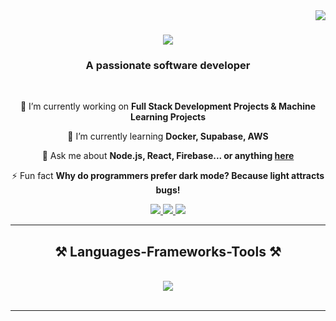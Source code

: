 <img align="right" src="https://visitor-badge.laobi.icu/badge?page_id=balananujith.visitor-badge" />

<h1 align="center">
    <img src="https://readme-typing-svg.herokuapp.com/?font=Righteous&size=35&center=true&vCenter=true&width=500&height=70&duration=4000&lines=Hi+There!+👋;+I'm+Anujith+Balan!;+Welcome+to+my+Profile!!;" />
</h1>

<h3 align="center">A passionate software developer</h3>

<br/>

<div align="center">
 
 🔭 I’m currently working on **Full Stack Development Projects & Machine Learning Projects**
 
 🌱 I’m currently learning **Docker, Supabase, AWS**

💬 Ask me about **Node.js, React, Firebase... or anything [here](https://github.com/balananujith/balananujith/issues)**

⚡ Fun fact **Why do programmers prefer dark mode? Because light attracts bugs!**

 </div>
 
<div align="center"> 
  <a href="mailto:balananujith@gmail.com">
    <img src="https://img.shields.io/badge/Gmail-333333?style=for-the-badge&logo=gmail&logoColor=red" />
  </a>
  <a href="https://linkedin.com/in/pedro-sales-muniz" target="_blank">
    <img src="https://img.shields.io/badge/LinkedIn-0077B5?style=for-the-badge&logo=linkedin&logoColor=white" target="_blank" />
  </a>
  <a href="https://balananujith.netlify.app/" target="_blank">
     <img src="https://img.shields.io/badge/Portfolio-FF5722?style=for-the-badge&logo=todoist&logoColor=white" target="_blank" /> <!-- sqlite, safari, google-chrome are other good icon options -->
  </a>
</div>

 <hr/>
<h2 align="center">⚒️ Languages-Frameworks-Tools ⚒️</h2>
<br/>

<div align="center">
    <img src="https://skillicons.dev/icons?i=react,bootstrap,mui,html,css,vscode,github,flutter,tailwind,git,nextjs,mysql,flask,django,sqlite,vscode,discord,linux,ubuntu,anaconda,nodejs,python,javascript,typescript,express,firebase,mongodb,c,java,bluej,spring,wordpress,php,windicss,tensorflow,sklearn,replit,pytorch,pycharm,py,opencv,nuxtjs,npm,notion,netlify,kotlin,dart,cpp,cs" />
</div>

<br/>
<hr/>



